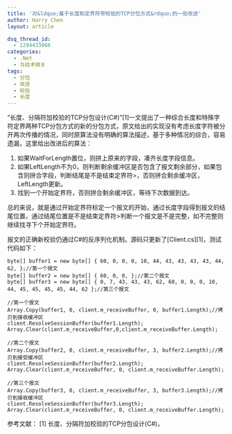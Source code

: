 ```yaml
---
title: '对&ldquo;基于长度和定界符带校验的TCP分包方式&rdquo;的一些改进'
author: Harry Chen
layout: article

dsq_thread_id:
  - 1294433066
categories:
  - .Net
  - 与技术相关
tags:
  - 分包
  - 改进
  - 校验
  - 长度
---
```


  “长度、分隔符加校验的TCP分包设计(C#)”[1]一文提出了一种综合长度和特殊字符定界两种TCP分包方式的新的分包方式，原文给出的实现没有考虑长度字符被分开两次传播的情况，同时原算法没有明确的算法描述，基于多种情况的综合，容易遗漏，这里给出改进后的算法：

  1. 如果WaitForLength置位，则拼上原来的字段，凑齐长度字段信息。
  2. 如果LeftLength不为0，则判断剩余缓冲区是否包含了报文剩余部分，如果包含则拼合字段，判断结尾是不是结束定界符>，否则拼合剩余缓冲区，LeftLength更新。
  3. 找到一个开始定界符，否则拼合剩余缓冲区，等待下次数据到达。

  总的来说，就是通过开始定界符标定一个报文的开始，通过长度字段得到报文的结尾位置，通过结尾位置是不是结束定界符>判断一个报文是不是完整，如不完整则继续找寻下个开始定界符。

  报文的正确新校验仍通过C#的反序列化机制。源码只更新了[Client.cs][1]，测试代码如下：


    byte[] buffer1 = new byte[] { 60, 0, 0, 0, 10, 44, 43, 43, 43, 43, 44, 62, };//第一个报文
    byte[] buffer2 = new byte[] { 60, 0, 0, };//第二个报文
    byte[] buffer3 = new byte[] { 0, 7, 43, 43, 43, 62, 60, 0, 0, 0, 10, 44, 45, 45, 45, 45, 44, 62 };//第三个报文

    //第一个报文
    Array.Copy(buffer1, 0, client.m_receiveBuffer, 0, buffer1.Length);//拷贝到接收缓冲区
    client.ResolveSessionBuffer(buffer1.Length);
    Array.Clear(client.m_receiveBuffer,0,client.m_receiveBuffer.Length);

    //第二个报文
    Array.Copy(buffer2, 0, client.m_receiveBuffer, 3, buffer2.Length);//拷贝到接受缓冲区
    client.ResolveSessionBuffer(buffer2.Length);
    Array.Clear(client.m_receiveBuffer, 0, client.m_receiveBuffer.Length);

    //第三个报文
    Array.Copy(buffer3, 0, client.m_receiveBuffer, 3, buffer3.Length);//拷贝到接收缓冲区
    client.ResolveSessionBuffer(buffer3.Length);
    Array.Clear(client.m_receiveBuffer, 0, client.m_receiveBuffer.Length);

参考文献：
 [1] 长度、分隔符加校验的TCP分包设计(C#)，
